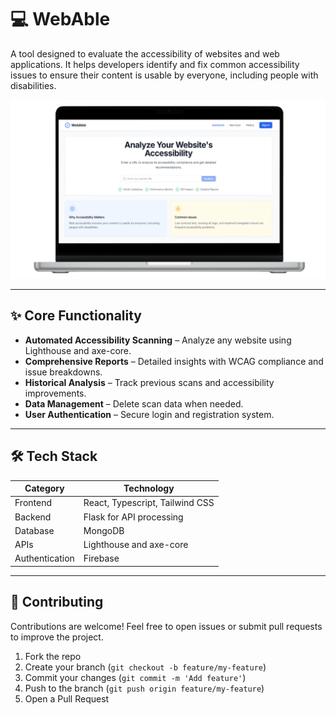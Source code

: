 # 💻 WebAble 

 A tool designed to evaluate the accessibility of websites and web applications. It helps developers identify and fix common accessibility issues to ensure their content is usable by everyone, including people with disabilities.

![Accessibility Analyzer Dashboard](public/Dashboard.png)

----

## ✨ Core Functionality

- **Automated Accessibility Scanning** – Analyze any website using Lighthouse and axe-core.
- **Comprehensive Reports** – Detailed insights with WCAG compliance and issue breakdowns.
- **Historical Analysis** – Track previous scans and accessibility improvements.
- **Data Management** – Delete scan data when needed.
- **User Authentication** – Secure login and registration system.

---

## 🛠️ Tech Stack

| Category      | Technology                                   |
|---------------|----------------------------------------------|
| Frontend      | React, Typescript, Tailwind CSS              |
| Backend       | Flask for API processing                     |
| Database      | MongoDB                                      |
| APIs          | Lighthouse and axe-core                      |
| Authentication | Firebase                                    |

---
## 🤝 Contributing

Contributions are welcome! Feel free to open issues or submit pull requests to improve the project.

1. Fork the repo
2. Create your branch (`git checkout -b feature/my-feature`)
3. Commit your changes (`git commit -m 'Add feature'`)
4. Push to the branch (`git push origin feature/my-feature`)
5. Open a Pull Request


